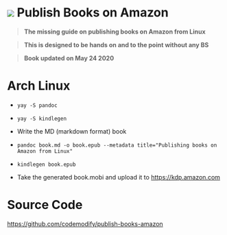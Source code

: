 # ![](https://fonts.gstatic.com/s/i/materialiconsoutlined/flare/v4/24px.svg) Publish Books on Amazon
>__The missing guide on publishing books on Amazon from Linux__

>__This is designed to be hands on and to the point without any BS__

>__Book updated on May 24 2020__


# Arch Linux
- `yay -S pandoc`


- `yay -S kindlegen`


- Write the MD (markdown format) book


- `pandoc book.md -o book.epub --metadata title="Publishing books on Amazon from Linux"`


- `kindlegen book.epub`


- Take the generated book.mobi and upload it to https://kdp.amazon.com



# Source Code
https://github.com/codemodify/publish-books-amazon
